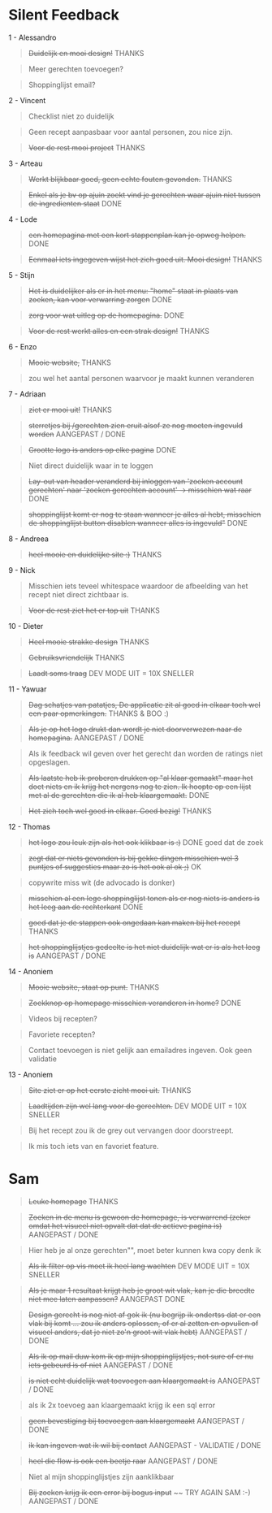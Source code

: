 # Silent Feedback

1 - Alessandro

> ~~Duidelijk en mooi design!~~ THANKS

> Meer gerechten toevoegen?

> Shoppinglijst email?

2 - Vincent

> Checklist niet zo duidelijk

> Geen recept aanpasbaar voor aantal personen, zou nice zijn.

> ~~Voor de rest mooi project~~ THANKS

3 - Arteau

> ~~Werkt blijkbaar goed, geen echte fouten gevonden.~~ THANKS

> ~~Enkel als je bv op ajuin zoekt vind je gerechten waar ajuin niet tussen de ingredienten staat~~ DONE

4 - Lode

> ~~een homepagina met een kort stappenplan kan je opweg helpen.~~ DONE

> ~~Eenmaal iets ingegeven wijst het zich goed uit. Mooi design!~~ THANKS

5 - Stijn

> ~~Het is duidelijker als er in het menu: "home" staat in plaats van zoeken, kan voor verwarring zorgen~~ DONE

> ~~zorg voor wat uitleg op de homepagina.~~ DONE

> ~~Voor de rest werkt alles en een strak design!~~ THANKS

6 - Enzo

> ~~Mooie website,~~ THANKS

> zou wel het aantal personen waarvoor je maakt kunnen veranderen

7 - Adriaan

> ~~ziet er mooi uit!~~ THANKS

> ~~sterretjes bij /gerechten zien eruit alsof ze nog moeten ingevuld worden~~ AANGEPAST / DONE

> ~~Grootte logo is anders op elke pagina~~ DONE

> Niet direct duidelijk waar in te loggen

> ~~Lay-out van header veranderd bij inloggen van 'zoeken account gerechten' naar 'zoeken gerechten account' -> misschien wat raar~~ DONE

> ~~shoppinglijst komt er nog te staan wanneer je alles al hebt, misschien de shoppinglijst button disablen wanneer alles is ingevuld"~~ DONE

8 - Andreea

> ~~heel mooie en duidelijke site :)~~ THANKS

9 - Nick

> Misschien iets teveel whitespace waardoor de afbeelding van het recept niet direct zichtbaar is.

> ~~Voor de rest ziet het er top uit~~ THANKS

10 - Dieter

> ~~Heel mooie strakke design~~ THANKS

> ~~Gebruiksvriendelijk~~ THANKS

> ~~Laadt soms traag~~ DEV MODE UIT = 10X SNELLER

11 - Yawuar

> ~~Dag schatjes van patatjes, De applicatie zit al goed in elkaar toch wel een paar opmerkingen.~~ THANKS & BOO :)

> ~~Als je op het logo drukt dan wordt je niet doorverwezen naar de homepagina.~~ AANGEPAST / DONE

> Als ik feedback wil geven over het gerecht dan worden de ratings niet opgeslagen.

> ~~Als laatste heb ik proberen drukken op "al klaar gemaakt" maar het doet niets en ik krijg het nergens nog te zien. Ik hoopte op een lijst met al de gerechten die ik al heb klaargemaakt.~~ DONE

> ~~Het zich toch wel goed in elkaar. Goed bezig!~~ THANKS

12 - Thomas

> ~~het logo zou leuk zijn als het ook klikbaar is :)~~ DONE goed dat de zoek

> ~~zegt dat er niets gevonden is bij gekke dingen misschien wel 3 puntjes of suggesties maar zo is het ook al ok ;)~~ OK

> copywrite miss wit (de advocado is donker)

> ~~misschien al een lege shoppinglijst tonen als er nog niets is anders is het leeg aan de rechterkant~~ DONE

> ~~goed dat je de stappen ook ongedaan kan maken bij het recept~~ THANKS

> ~~het shoppinglijstjes gedeelte is het niet duidelijk wat er is als het leeg is~~ AANGEPAST / DONE

14 - Anoniem

> ~~Mooie website, staat op punt.~~ THANKS

> ~~Zoekknop op homepage misschien veranderen in home?~~ DONE

> Videos bij recepten?

> Favoriete recepten?

> Contact toevoegen is niet gelijk aan emailadres ingeven. Ook geen validatie

13 - Anoniem

> ~~Site ziet er op het eerste zicht mooi uit.~~ THANKS

> ~~Laadtijden zijn wel lang voor de gerechten.~~ DEV MODE UIT = 10X SNELLER

> Bij het recept zou ik de grey out vervangen door doorstreept.

> Ik mis toch iets van en favoriet feature.

# Sam

> ~~Leuke homepage~~ THANKS

> ~~Zoeken in de menu is gewoon de homepage, is verwarrend (zeker omdat het visueel niet opvalt dat dat de actieve pagina is)~~ AANGEPAST / DONE

> Hier heb je al onze gerechten"", moet beter kunnen kwa copy denk ik

> ~~Als ik filter op vis moet ik heel lang wachten~~ DEV MODE UIT = 10X SNELLER

> ~~Als je maar 1 resultaat krijgt heb je groot wit vlak, kan je die breedte niet mee laten aanpassen?~~ AANGEPAST DONE

> ~~Design gerecht is nog niet af gok ik (nu begrijp ik ondertss dat er een vlak bij komt ... zou ik anders oplossen, of er al zetten en opvullen of visueel anders, dat je niet zo'n groot wit vlak hebt)~~ AANGEPAST / DONE

> ~~Als ik op mail duw kom ik op mijn shoppinglijstjes, not sure of er nu iets gebeurd is of niet~~ AANGEPAST / DONE

> ~~is niet echt duidelijk wat toevoegen aan klaargemaakt is~~ AANGEPAST / DONE

> als ik 2x toevoeg aan klaargemaakt krijg ik een sql error

> ~~geen bevestiging bij toevoegen aan klaargemaakt~~ AANGEPAST / DONE

> ~~ik kan ingeven wat ik wil bij contact~~ AANGEPAST - VALIDATIE / DONE

> ~~heel die flow is ook een beetje raar~~ AANGEPAST / DONE

> Niet al mijn shoppinglijstjes zijn aanklikbaar

> ~~Bij zoeken krijg ik een error bij bogus input~~ ~~ TRY AGAIN SAM :-) AANGEPAST / DONE
